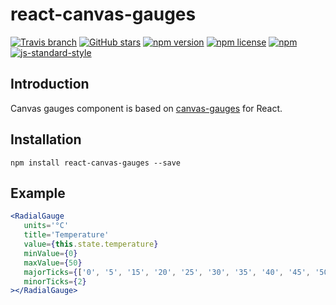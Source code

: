 # react-canvas-gauges
[![Travis branch](https://img.shields.io/travis/1995parham/react-canvas-gauges/master.svg?style=flat-square)](https://travis-ci.org/1995parham/react-canvas-gauges)
[![GitHub stars](https://img.shields.io/github/stars/1995parham/react-canvas-gauges.svg?style=flat-square)](https://github.com/1995parham/react-canvas-gauges/stargazers)
[![npm version](https://img.shields.io/npm/v/react-canvas-gauges.svg?style=flat-square)](https://www.npmjs.com/package/react-canvas-gauges)
[![npm license](https://img.shields.io/npm/l/react-canvas-gauges.svg?style=flat-square)]()
[![npm](https://img.shields.io/npm/dw/react-canvas-gauges.svg?style=flat-square)]()
[![js-standard-style](https://cdn.rawgit.com/feross/standard/master/badge.svg)](https://github.com/feross/standard)

## Introduction
Canvas gauges component is based on [canvas-gauges](https://canvas-gauges.com/) for React.
## Installation
```
npm install react-canvas-gauges --save
```
## Example
```jsx
<RadialGauge
   units='°C'
   title='Temperature'
   value={this.state.temperature}
   minValue={0}
   maxValue={50}
   majorTicks={['0', '5', '15', '20', '25', '30', '35', '40', '45', '50']}
   minorTicks={2}
></RadialGauge>
```
